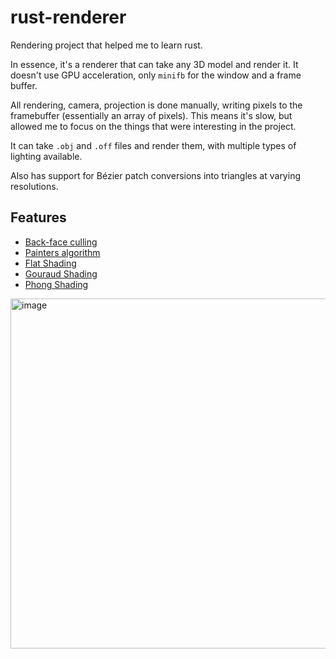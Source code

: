 # rust-renderer

Rendering project that helped me to learn rust.

In essence, it's a renderer that can take any 3D model and render it. It doesn't use GPU acceleration, only `minifb` for the window and a frame buffer.

All rendering, camera, projection is done manually, writing pixels to the framebuffer (essentially an array of pixels). This means it's slow, but allowed me to focus on the things that were interesting in the project.

It can take `.obj` and `.off` files and render them, with multiple types of lighting available.

Also has support for Bézier patch conversions into triangles at varying resolutions.

## Features

- [Back-face culling](https://en.wikipedia.org/wiki/Back-face_culling)
- [Painters algorithm](https://en.wikipedia.org/wiki/Painter%27s_algorithm)
- [Flat Shading](https://en.wikipedia.org/w/index.php?title=Shading&section=13#Flat_shading)
- [Gouraud Shading](https://en.wikipedia.org/wiki/Gouraud_shading)
- [Phong Shading](https://en.wikipedia.org/wiki/Phong_shading)

<img width="560" alt="image" src="https://github.com/user-attachments/assets/e9407655-4236-4ebd-ae29-416a989cf2f5">
